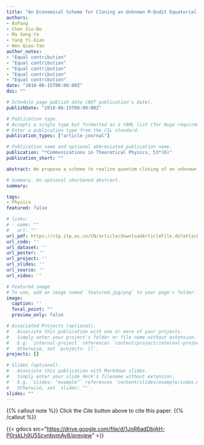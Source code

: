 ```yaml
---
title: "An Economical Scheme for Cloning an Unknown M-Qudit Equatorial-Like State with Assistance"
authors:
- BoPang
- Chen Xiu-Bo
- Ma Song-Ya
- Yang Yi-Xian
- Wen Qiao-Yan
author_notes:
- "Equal contribution"
- "Equal contribution"
- "Equal contribution"
- "Equal contribution"
- "Equal contribution"
date: "2010-06-15T00:00:00Z"
doi: ""

# Schedule page publish date (NOT publication's date).
publishDate: "2010-06-15T00:00:00Z"

# Publication type.
# Accepts a single type but formatted as a YAML list (for Hugo requirements).
# Enter a publication type from the CSL standard.
publication_types: ["article-journal"]

# Publication name and optional abbreviated publication name.
publication: "*Communications in Theoretical Physics, 53*(6)"
publication_short: ""

abstract: We propose a scheme to realize quantum cloning of an unknown M-qudit equatorial-like entangled state. The first stage of the protocol requires teleportation. After the teleportation is accomplished, the receiver can reestablish the original state. In the second stage of the protocol, with the assistance (through a single-particle projective measurement) of the preparer, the perfect copy of an original state can be produced at the site of the sender. Our scheme requires a single maximally entangled qudit pair as the quantum channel and three dits classical communication. The scheme is feasible at the expense of consuming local resources which include M − 1 ancillary qudits introduced by the receiver and additional bi-qudit operations. Moreover, we construct a sort of unitary transformations which ensure ancillary qudits are not necessarily introduced by the sender. Comparing to the previous protocols, the proposed protocol is economical due to that the cost of both quantum nonlocal resources and classical communication is lowest.

# Summary. An optional shortened abstract.
summary:

tags:
- Physics
featured: false

# links:
# - name: ""
#   url: ""
url_pdf: https://ctp.itp.ac.cn/CN/article/downloadArticleFile.do?attachType=PDF&id=12206
url_code: ''
url_dataset: ''
url_poster: ''
url_project: ''
url_slides: ''
url_source: ''
url_video: ''

# Featured image
# To use, add an image named `featured.jpg/png` to your page's folder. 
image:
  caption: ''
  focal_point: ""
  preview_only: false

# Associated Projects (optional).
#   Associate this publication with one or more of your projects.
#   Simply enter your project's folder or file name without extension.
#   E.g. `internal-project` references `content/project/internal-project/index.md`.
#   Otherwise, set `projects: []`.
projects: []

# Slides (optional).
#   Associate this publication with Markdown slides.
#   Simply enter your slide deck's filename without extension.
#   E.g. `slides: "example"` references `content/slides/example/index.md`.
#   Otherwise, set `slides: ""`.
slides: ""
---
```


{{% callout note %}}
Click the *Cite* button above to cite this paper.
{{% /callout %}}

{{< gdocs src="https://drive.google.com/file/d/1JoR6adDbjAH-P0rskLh9U5ScynbvmAy8/preview" >}}
